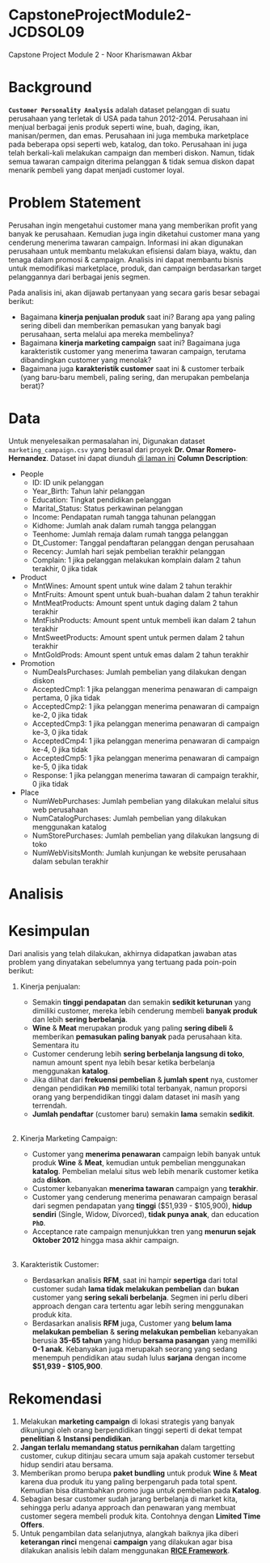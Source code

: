 # CapstoneProjectModule2-JCDSOL09
Capstone Project Module 2 - Noor Kharismawan Akbar

# Background
**`Customer Personality Analysis`** adalah dataset pelanggan di suatu perusahaan yang terletak di USA pada tahun 2012-2014. Perusahaan ini menjual berbagai jenis produk seperti wine, buah, daging, ikan, manisan/permen, dan emas. Perusahaan ini juga membuka marketplace pada beberapa opsi seperti web, katalog, dan toko. Perusahaan ini juga telah berkali-kali melakukan campaign dan memberi diskon. Namun, tidak semua tawaran campaign diterima pelanggan & tidak semua diskon dapat menarik pembeli yang dapat menjadi customer loyal.

# Problem Statement
Perusahan ingin mengetahui customer mana yang memberikan profit yang banyak ke perusahaan. Kemudian juga ingin diketahui customer mana yang cenderung menerima tawaran campaign. Informasi ini akan digunakan perusahaan untuk membantu melakukan efisiensi dalam biaya, waktu, dan tenaga dalam promosi & campaign. Analisis ini dapat membantu bisnis untuk memodifikasi marketplace, produk, dan campaign berdasarkan target pelanggannya dari berbagai jenis segmen.

Pada analisis ini, akan dijawab pertanyaan yang secara garis besar sebagai berikut:<br>
* Bagaimana **kinerja penjualan produk** saat ini? 
Barang apa yang paling sering dibeli dan memberikan pemasukan yang banyak bagi perusahaan, serta melalui apa mereka membelinya?
* Bagaimana **kinerja marketing campaign** saat ini?
Bagaimana juga karakteristik customer yang menerima tawaran campaign, terutama dibandingkan customer yang menolak?
* Bagaimana juga **karakteristik customer** saat ini & customer terbaik (yang baru-baru membeli, paling sering, dan merupakan pembelanja berat)?

# Data
Untuk menyelesaikan permasalahan ini, Digunakan dataset `marketing_campaign.csv` yang berasal dari proyek **Dr. Omar Romero-Hernandez**. Dataset ini dapat diunduh [di laman ini](https://www.kaggle.com/datasets/imakash3011/customer-personality-analysis)
**Column Description**:
* People
    * ID: ID unik pelanggan
    * Year_Birth: Tahun lahir pelanggan
    * Education: Tingkat pendidikan pelanggan
    * Marital_Status: Status perkawinan pelanggan
    * Income: Pendapatan rumah tangga tahunan pelanggan
    * Kidhome: Jumlah anak dalam rumah tangga pelanggan
    * Teenhome: Jumlah remaja dalam rumah tangga pelanggan
    * Dt_Customer: Tanggal pendaftaran pelanggan dengan perusahaan
    * Recency: Jumlah hari sejak pembelian terakhir pelanggan
    * Complain: 1 jika pelanggan melakukan komplain dalam 2 tahun terakhir, 0 jika tidak
* Product
    * MntWines: Amount spent untuk wine dalam 2 tahun terakhir
    * MntFruits: Amount spent untuk buah-buahan dalam 2 tahun terakhir
    * MntMeatProducts: Amount spent untuk daging dalam 2 tahun terakhir
    * MntFishProducts: Amount spent untuk membeli ikan dalam 2 tahun terakhir
    * MntSweetProducts: Amount spent untuk permen dalam 2 tahun terakhir
    * MntGoldProds: Amount spent untuk emas dalam 2 tahun terakhir
* Promotion
    * NumDealsPurchases: Jumlah pembelian yang dilakukan dengan diskon
    * AcceptedCmp1: 1 jika pelanggan menerima penawaran di campaign pertama, 0 jika tidak
    * AcceptedCmp2: 1 jika pelanggan menerima penawaran di campaign ke-2, 0 jika tidak
    * AcceptedCmp3: 1 jika pelanggan menerima penawaran di campaign ke-3, 0 jika tidak
    * AcceptedCmp4: 1 jika pelanggan menerima penawaran di campaign ke-4, 0 jika tidak
    * AcceptedCmp5: 1 jika pelanggan menerima penawaran di campaign ke-5, 0 jika tidak
    * Response: 1 jika pelanggan menerima tawaran di campaign terakhir, 0 jika tidak
* Place
    * NumWebPurchases: Jumlah pembelian yang dilakukan melalui situs web perusahaan
    * NumCatalogPurchases: Jumlah pembelian yang dilakukan menggunakan katalog
    * NumStorePurchases: Jumlah pembelian yang dilakukan langsung di toko
    * NumWebVisitsMonth: Jumlah kunjungan ke website perusahaan dalam sebulan terakhir
    
# Analisis

# Kesimpulan
Dari analisis yang telah dilakukan, akhirnya didapatkan jawaban atas problem yang dinyatakan sebelumnya yang tertuang pada poin-poin berikut:
1. Kinerja penjualan:
    * Semakin **tinggi pendapatan** dan semakin **sedikit keturunan** yang dimiliki customer, mereka lebih cenderung membeli **banyak produk** dan lebih **sering berbelanja**.
    * **Wine** & **Meat** merupakan produk yang paling **sering dibeli** & memberikan **pemasukan paling banyak** pada perusahaan kita. Sementara itu
    * Customer cenderung lebih **sering berbelanja langsung di toko**, namun amount spent nya lebih besar ketika berbelanja menggunakan **katalog**.
    * Jika dilihat dari **frekuensi pembelian** & **jumlah spent** nya, customer dengan pendidikan **`PhD`** memiliki total terbanyak, namun proporsi orang yang berpendidikan tinggi dalam dataset ini masih yang terrendah.
    * **Jumlah pendaftar** (customer baru) semakin **lama** semakin **sedikit**.<br><br>

2. Kinerja Marketing Campaign:
    * Customer yang **menerima penawaran** campaign lebih banyak untuk produk **Wine** & **Meat**, kemudian untuk pembelian menggunakan **katalog**. Pembelian melalui situs web lebih menarik customer ketika ada **diskon**.
    * Customer kebanyakan **menerima tawaran** campaign yang **terakhir**.
    * Customer yang cenderung menerima penawaran campaign berasal dari segmen pendapatan yang **tinggi** ($51,939 - $105,900), **hidup sendiri** (Single, Widow, Divorced), **tidak punya anak**, dan education **`PhD`**.
    * Acceptance rate campaign menunjukkan tren yang **menurun sejak Oktober 2012** hingga masa akhir campaign.<br><br>

3. Karakteristik Customer:
    * Berdasarkan analisis **RFM**, saat ini hampir **sepertiga** dari total customer sudah **lama tidak melakukan pembelian** dan **bukan** customer yang **sering sekali berbelanja**. Segmen ini perlu diberi approach dengan cara tertentu agar lebih sering menggunakan produk kita.
    * Berdasarkan analisis **RFM** juga, Customer yang **belum lama melakukan pembelian** & **sering melakukan pembelian** kebanyakan berusia **35-65 tahun** yang hidup **bersama pasangan** yang memiliki **0-1 anak**. Kebanyakan juga merupakah seorang yang sedang menempuh pendidikan atau sudah lulus **sarjana** dengan income **$51,939 - $105,900**.

# Rekomendasi
1. Melakukan **marketing campaign** di lokasi strategis yang banyak dikunjungi oleh orang berpendidikan tinggi seperti di dekat tempat **penelitian** & **Instansi pendidikan**.
2. **Jangan terlalu memandang status pernikahan** dalam targetting customer, cukup ditinjau secara umum saja apakah customer tersebut hidup sendiri atau bersama.
3. Memberikan promo berupa **paket bundling** untuk produk **Wine** & **Meat** karena dua produk itu yang paling berpengaruh pada total spent. Kemudian bisa ditambahkan promo juga untuk pembelian pada **Katalog**.
4. Sebagian besar customer sudah jarang berbelanja di market kita, sehingga perlu adanya approach dan penawaran yang membuat customer segera membeli produk kita. Contohnya dengan **Limited Time Offers**.
5. Untuk pengambilan data selanjutnya, alangkah baiknya jika diberi **keterangan rinci** mengenai **campaign** yang dilakukan agar bisa dilakukan analisis lebih dalam menggunakan [**RICE Framework**](https://www.productplan.com/glossary/rice-scoring-model/).
